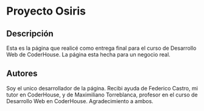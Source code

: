# Proyecto Osiris

## Descripción

Esta es la página que realicé como entrega final para el curso de Desarrollo Web de CoderHouse.
La página esta hecha para un negocio real.

## Autores

Soy el unico desarrollador de la página.
Recibi ayuda de Federico Castro, mi tutor en CoderHouse, y de Maximiliano Torreblanca, profesor en el curso de Desarrollo Web en CoderHouse. Agradecimiento a ambos.
